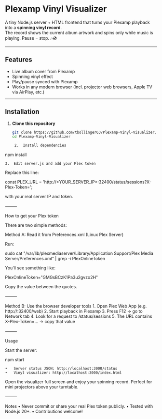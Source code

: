 
# Plexamp Vinyl Visualizer

A tiny Node.js server + HTML frontend that turns your Plexamp playback into a **spinning vinyl record**.  
The record shows the current album artwork and spins only while music is playing. Pause = stop. 🎶💿

---

##  Features
- Live album cover from Plexamp
- Spinning vinyl effect
- Play/pause synced with Plexamp
- Works in any modern browser (incl. projector web browsers, Apple TV via AirPlay, etc.)

---

##  Installation

1. **Clone this repository**
   ```bash
   git clone https://github.com/tbollinger63/Plexamp-Vinyl-Visualizer.git
   cd Plexamp-Vinyl-Visualizer

	2.	Install dependencies

npm install


	3.	Edit server.js and add your Plex token
Replace this line:

const PLEX_URL = 'http://<YOUR_SERVER_IP>:32400/status/sessions?X-Plex-Token=<YOUR-TOKEN>';

with your real server IP and token.

⸻

How to get your Plex token

There are two simple methods:

Method A: Read it from Preferences.xml (Linux Plex Server)

Run:

sudo cat "/var/lib/plexmediaserver/Library/Application Support/Plex Media Server/Preferences.xml" | grep -i PlexOnlineToken

You’ll see something like:

PlexOnlineToken="GMGsBCzK1Pa3u2gvzo2H"

Copy the value between the quotes.

⸻

Method B: Use the browser developer tools
	1.	Open Plex Web App (e.g. http://<your-server-ip>:32400/web)
	2.	Start playback in Plexamp
	3.	Press F12 → go to Network tab
	4.	Look for a request to /status/sessions
	5.	The URL contains X-Plex-Token=... → copy that value

⸻

 Usage

Start the server:

npm start

	•	Server status JSON: http://localhost:3000/status
	•	Vinyl visualizer: http://localhost:3000/index.html

Open the visualizer full screen and enjoy your spinning record. Perfect for mini projectors above your turntable.

⸻

 Notes
	•	Never commit or share your real Plex token publicly.
	•	Tested with Node.js 20+.
	•	Contributions welcome!

